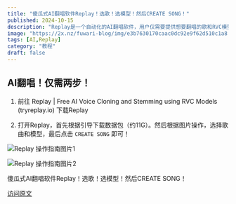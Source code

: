 ```yaml
---
title: "傻瓜式AI翻唱软件Replay！选歌！选模型！然后CREATE SONG！"
published: 2024-10-15
description: "Replay是一个自动化的AI翻唱软件，用户仅需要提供想要翻唱的歌和RVC模型，Replay会自动进行人声分离，并生成AI翻唱音频，对于新手来说十分友好"
image: "https://2x.nz/fuwari-blog/img/e3b7630170caac0dc92e9f62d510c1a8.webp"
tags: [AI,Replay]
category: "教程"
draft: false
---
```


## AI翻唱！仅需两步！

1. 前往 Replay \| Free AI Voice Cloning and Stemming using RVC Models (tryreplay.io) 下载Replay

2. 打开Replay，首先根据引导下载数据包（约11G）。然后根据图片操作，选择歌曲和模型，最后点击 `CREATE SONG` 即可！

![Replay 操作指南图片1](https://2x.nz/fuwari-blog/img/59f2cc973405b81324f0472f5309ff6efa682ace.webp)

![Replay 操作指南图片2](https:/2x.nz/fuwari-blog/img/2024-10-15-16-40-07-image.webp)

傻瓜式AI翻唱软件Replay！选歌！选模型！然后CREATE SONG！

[访问原文](https://2x.nz/posts/replay/)
